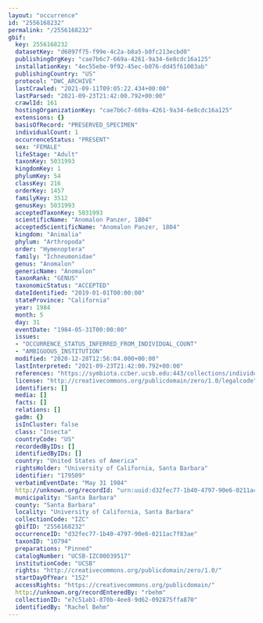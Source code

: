 ```yaml
---
layout: "occurrence"
id: "2556168232"
permalink: "/2556168232"
gbif:
  key: 2556168232
  datasetKey: "d6097f75-f99e-4c2a-b8a5-b0fc213ecbd0"
  publishingOrgKey: "cae7b6c7-669a-4261-9a34-6e8cdc16a125"
  installationKey: "4ec55ebe-9f92-45ec-b076-dd45f61003ab"
  publishingCountry: "US"
  protocol: "DWC_ARCHIVE"
  lastCrawled: "2021-09-11T09:05:22.434+00:00"
  lastParsed: "2021-09-23T21:42:00.792+00:00"
  crawlId: 161
  hostingOrganizationKey: "cae7b6c7-669a-4261-9a34-6e8cdc16a125"
  extensions: {}
  basisOfRecord: "PRESERVED_SPECIMEN"
  individualCount: 1
  occurrenceStatus: "PRESENT"
  sex: "FEMALE"
  lifeStage: "Adult"
  taxonKey: 5031993
  kingdomKey: 1
  phylumKey: 54
  classKey: 216
  orderKey: 1457
  familyKey: 3512
  genusKey: 5031993
  acceptedTaxonKey: 5031993
  scientificName: "Anomalon Panzer, 1804"
  acceptedScientificName: "Anomalon Panzer, 1804"
  kingdom: "Animalia"
  phylum: "Arthropoda"
  order: "Hymenoptera"
  family: "Ichneumonidae"
  genus: "Anomalon"
  genericName: "Anomalon"
  taxonRank: "GENUS"
  taxonomicStatus: "ACCEPTED"
  dateIdentified: "2019-01-01T00:00:00"
  stateProvince: "California"
  year: 1984
  month: 5
  day: 31
  eventDate: "1984-05-31T00:00:00"
  issues:
  - "OCCURRENCE_STATUS_INFERRED_FROM_INDIVIDUAL_COUNT"
  - "AMBIGUOUS_INSTITUTION"
  modified: "2020-12-28T12:56:04.000+00:00"
  lastInterpreted: "2021-09-23T21:42:00.792+00:00"
  references: "https://symbiota.ccber.ucsb.edu:443/collections/individual/index.php?occid=179509"
  license: "http://creativecommons.org/publicdomain/zero/1.0/legalcode"
  identifiers: []
  media: []
  facts: []
  relations: []
  gadm: {}
  isInCluster: false
  class: "Insecta"
  countryCode: "US"
  recordedByIDs: []
  identifiedByIDs: []
  country: "United States of America"
  rightsHolder: "University of California, Santa Barbara"
  identifier: "179509"
  verbatimEventDate: "May 31 1984"
  http://unknown.org/recordId: "urn:uuid:d32fec77-1b40-4797-90e6-0211ac7f83ae"
  municipality: "Santa Barbara"
  county: "Santa Barbara"
  locality: "University of California, Santa Barbara"
  collectionCode: "IZC"
  gbifID: "2556168232"
  occurrenceID: "d32fec77-1b40-4797-90e6-0211ac7f83ae"
  taxonID: "10794"
  preparations: "Pinned"
  catalogNumber: "UCSB-IZC00039517"
  institutionCode: "UCSB"
  rights: "http://creativecommons.org/publicdomain/zero/1.0/"
  startDayOfYear: "152"
  accessRights: "https://creativecommons.org/publicdomain/"
  http://unknown.org/recordEnteredBy: "rbehm"
  collectionID: "e7c51ab1-870b-4ee8-9d62-092875ffa870"
  identifiedBy: "Rachel Behm"
---
```

